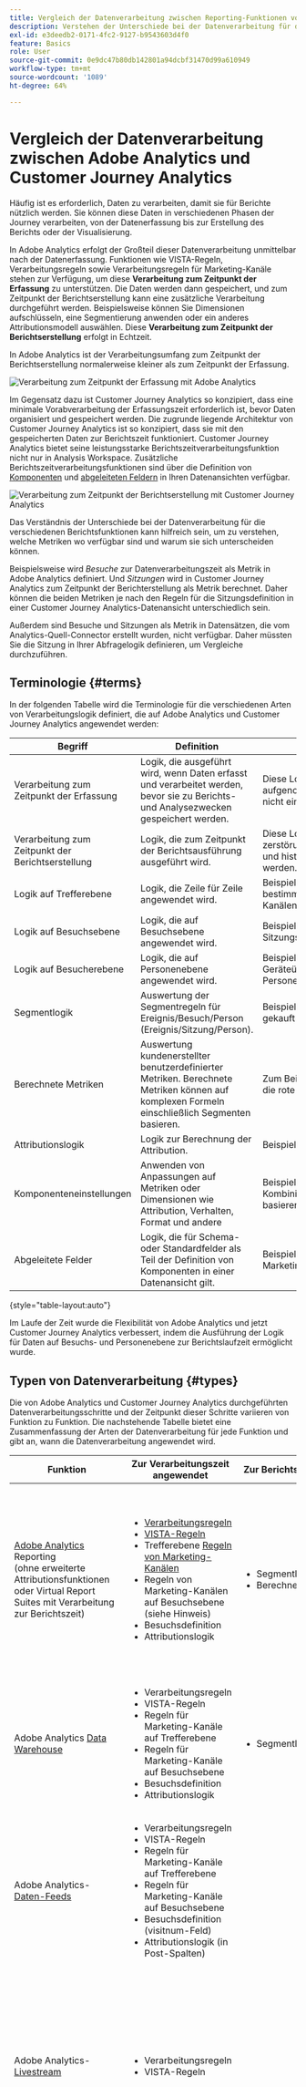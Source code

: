 ```yaml
---
title: Vergleich der Datenverarbeitung zwischen Reporting-Funktionen von Adobe Analytics und Customer Journey Analytics
description: Verstehen der Unterschiede bei der Datenverarbeitung für die verschiedenen Reporting-Funktionen
exl-id: e3deedb2-0171-4fc2-9127-b9543603d4f0
feature: Basics
role: User
source-git-commit: 0e9dc47b80db142801a94dcbf31470d99a610949
workflow-type: tm+mt
source-wordcount: '1089'
ht-degree: 64%

---
```


# Vergleich der Datenverarbeitung zwischen Adobe Analytics und Customer Journey Analytics

Häufig ist es erforderlich, Daten zu verarbeiten, damit sie für Berichte nützlich werden. Sie können diese Daten in verschiedenen Phasen der Journey verarbeiten, von der Datenerfassung bis zur Erstellung des Berichts oder der Visualisierung.

In Adobe Analytics erfolgt der Großteil dieser Datenverarbeitung unmittelbar nach der Datenerfassung. Funktionen wie VISTA-Regeln, Verarbeitungsregeln sowie Verarbeitungsregeln für Marketing-Kanäle stehen zur Verfügung, um diese **Verarbeitung zum Zeitpunkt der Erfassung** zu unterstützen.
Die Daten werden dann gespeichert, und zum Zeitpunkt der Berichtserstellung kann eine zusätzliche Verarbeitung durchgeführt werden. Beispielsweise können Sie Dimensionen aufschlüsseln, eine Segmentierung anwenden oder ein anderes Attributionsmodell auswählen. Diese **Verarbeitung zum Zeitpunkt der Berichtserstellung** erfolgt in Echtzeit.

In Adobe Analytics ist der Verarbeitungsumfang zum Zeitpunkt der Berichtserstellung normalerweise kleiner als zum Zeitpunkt der Erfassung.

![Verarbeitung zum Zeitpunkt der Erfassung mit Adobe Analytics](../assets/aa-processing.png)

Im Gegensatz dazu ist Customer Journey Analytics so konzipiert, dass eine minimale Vorabverarbeitung der Erfassungszeit erforderlich ist, bevor Daten organisiert und gespeichert werden. Die zugrunde liegende Architektur von Customer Journey Analytics ist so konzipiert, dass sie mit den gespeicherten Daten zur Berichtszeit funktioniert. Customer Journey Analytics bietet seine leistungsstarke Berichtszeitverarbeitungsfunktion nicht nur in Analysis Workspace. Zusätzliche Berichtszeitverarbeitungsfunktionen sind über die Definition von [Komponenten](/help/data-views/component-settings/overview.md) und [abgeleiteten Feldern](/help/data-views/derived-fields/derived-fields.md) in Ihren Datenansichten verfügbar.

![Verarbeitung zum Zeitpunkt der Berichtserstellung mit Customer Journey Analytics](../assets/cja-processing.png)

Das Verständnis der Unterschiede bei der Datenverarbeitung für die verschiedenen Berichtsfunktionen kann hilfreich sein, um zu verstehen, welche Metriken wo verfügbar sind und warum sie sich unterscheiden können.

Beispielsweise wird *Besuche* zur Datenverarbeitungszeit als Metrik in Adobe Analytics definiert. Und *Sitzungen* wird in Customer Journey Analytics zum Zeitpunkt der Berichterstellung als Metrik berechnet. Daher können die beiden Metriken je nach den Regeln für die Sitzungsdefinition in einer Customer Journey Analytics-Datenansicht unterschiedlich sein.

Außerdem sind Besuche und Sitzungen als Metrik in Datensätzen, die vom Analytics-Quell-Connector erstellt wurden, nicht verfügbar. Daher müssten Sie die Sitzung in Ihrer Abfragelogik definieren, um Vergleiche durchzuführen.

## Terminologie {#terms}

In der folgenden Tabelle wird die Terminologie für die verschiedenen Arten von Verarbeitungslogik definiert, die auf Adobe Analytics und Customer Journey Analytics angewendet werden:

| Begriff | Definition | Hinweise |
| --- | --- | --- |
| Verarbeitung zum Zeitpunkt der Erfassung | Logik, die ausgeführt wird, wenn Daten erfasst und verarbeitet werden, bevor sie zu Berichts- und Analysezwecken gespeichert werden. | Diese Logik wird in historische Daten aufgenommen und kann im Allgemeinen nicht einfach geändert werden. |
| Verarbeitung zum Zeitpunkt der Berichtserstellung | Logik, die zum Zeitpunkt der Berichtsausführung ausgeführt wird. | Diese Logik kann zur Berichtslaufzeit auf zerstörungsfreie Weise auf zukünftige und historische Daten angewendet werden. |
| Logik auf Trefferebene | Logik, die Zeile für Zeile angewendet wird. | Beispiele: Verarbeitungsregeln, VISTA, bestimmte Regeln von Marketing-Kanälen. |
| Logik auf Besuchsebene | Logik, die auf Besuchsebene angewendet wird. | Beispiele: Besuchs- und Sitzungsdefinition. |
| Logik auf Besucherebene | Logik, die auf Personenebene angewendet wird. | Beispiel: Geräteübergreifende/kanalübergreifende Personenzuordnung. |
| Segmentlogik | Auswertung der Segmentregeln für Ereignis/Besuch/Person (Ereignis/Sitzung/Person). | Beispiel: Personen, die rote Schuhe gekauft haben. |
| Berechnete Metriken | Auswertung kundenerstellter benutzerdefinierter Metriken. Berechnete Metriken können auf komplexen Formeln einschließlich Segmenten basieren. | Zum Beispiel die Anzahl der Personen, die rote Schuhe gekauft haben. |
| Attributionslogik | Logik zur Berechnung der Attribution. | Beispiel: eVar-Persistenz. |
| Komponenteneinstellungen | Anwenden von Anpassungen auf Metriken oder Dimensionen wie Attribution, Verhalten, Format und andere | Beispiel: Wert-Bucketing zum Kombinieren numerischer Werte basierend auf einem Bereich |
| Abgeleitete Felder | Logik, die für Schema- oder Standardfelder als Teil der Definition von Komponenten in einer Datenansicht gilt. | Beispiel: Erstellen einer neuen Marketing-Kanal-Dimension |

{style="table-layout:auto"}

Im Laufe der Zeit wurde die Flexibilität von Adobe Analytics und jetzt Customer Journey Analytics verbessert, indem die Ausführung der Logik für Daten auf Besuchs- und Personenebene zur Berichtslaufzeit ermöglicht wurde.

## Typen von Datenverarbeitung {#types}

Die von Adobe Analytics und Customer Journey Analytics durchgeführten Datenverarbeitungsschritte und der Zeitpunkt dieser Schritte variieren von Funktion zu Funktion. Die nachstehende Tabelle bietet eine Zusammenfassung der Arten der Datenverarbeitung für jede Funktion und gibt an, wann die Datenverarbeitung angewendet wird.

| Funktion | Zur Verarbeitungszeit angewendet | Zur Berichtszeit angewendet | Nicht verfügbar | Hinweise |
| --- | --- | --- | --- | --- |
| [Adobe Analytics](https://experienceleague.adobe.com/de/docs/analytics) Reporting<br/>(ohne erweiterte Attributionsfunktionen oder Virtual Report Suites mit Verarbeitung zur Berichtszeit) | <ul><li>[Verarbeitungsregeln](https://experienceleague.adobe.com/en/docs/analytics/admin/admin-tools/manage-report-suites/edit-report-suite/report-suite-general/c-processing-rules/processing-rules)</li><li>[VISTA-Regeln](https://experienceleague.adobe.com/en/docs/analytics/technotes/terms)</li><li>Trefferebene [Regeln von Marketing-Kanälen](https://experienceleague.adobe.com/en/docs/analytics/admin/admin-tools/manage-report-suites/edit-report-suite/marketing-channels/c-rules)</li><li>Regeln von Marketing-Kanälen auf Besuchsebene (siehe Hinweis)</li><li>Besuchsdefinition</li><li>Attributionslogik</li></ul> | <ul><li>Segmentlogik</li><li>Berechnete Metriken</li></ul> | <ul><li>Cross-Device Analytics (siehe Hinweis)</li></ul> | <ul><li>Geräteübergreifende Analysen erfordern die Verwendung von Virtual Report Suites mit Berichtszeitverarbeitung.</li><li>Die „Regeln für Marketing-Kanäle auf Besuchsebene“ umfassen Folgendes: **Ist erste Seite des Besuchs**, **Last Touch-Kanal überschreiben** und **Marketing-Kanalgültigkeit**. (Siehe die [Dokumentation](https://experienceleague.adobe.com/de/docs/analytics-platform/using/cja-usecases/aa-data/marketing-channels).)</li></ul> |
| Adobe Analytics [Data Warehouse](https://experienceleague.adobe.com/de/docs/analytics/export/data-warehouse/data-warehouse) | <ul><li>Verarbeitungsregeln</li><li>VISTA-Regeln</li><li>Regeln für Marketing-Kanäle auf Trefferebene</li><li>Regeln für Marketing-Kanäle auf Besuchsebene</li><li>Besuchsdefinition</li><li>Attributionslogik</li></ul> | <ul><li>Segmentlogik</li></ul> | <ul><li>Berechnete Metriken</li><li>Cross-Device Analytics</li></ul> |     |
| Adobe Analytics-[Daten-Feeds](https://experienceleague.adobe.com/de/docs/analytics/export/analytics-data-feed/data-feed-overview) | <ul><li>Verarbeitungsregeln</li><li>VISTA-Regeln</li><li>Regeln für Marketing-Kanäle auf Trefferebene</li><li>Regeln für Marketing-Kanäle auf Besuchsebene</li><li>Besuchsdefinition (visitnum-Feld)</li><li>Attributionslogik (in Post-Spalten)</li></ul> |   | <ul><li>Segmentlogik</li><li>Berechnete Metriken</li><li>Cross-Device Analytics</li></ul> | <ul><li>ID-Zuordnungen für bestimmte Spalten, die mit Marketing-Kanälen in Daten-Feeds in Verbindung stehen, sind nicht in den Daten-Feeds enthalten. (Siehe [Daten-Feed-Dokumentation](https://experienceleague.adobe.com/en/docs/analytics/export/analytics-data-feed/data-feed-contents/datafeeds-reference).)</li></ul> |
| Adobe Analytics-[Livestream](https://github.com/AdobeDocs/analytics-1.4-apis/blob/master/docs/live-stream-api/getting_started.md) | <ul><li> Verarbeitungsregeln</li><li>VISTA-Regeln</li><ul> |   | <ul><li>Regeln für Marketing-Kanäle auf Trefferebene</li><li>Regeln für Marketing-Kanäle auf Besuchsebene</li><li>Besuchslogik</li><li>Attributionslogik</li><li>Segmentlogik</li><li>Berechnete Metriken</li><li>Cross-Device Analytics</li></ul> |  |
| Adobe Analytics [Erweiterte Attributionsfunktionen](https://experienceleague.adobe.com/en/docs/analytics/analyze/analysis-workspace/attribution/overview) | <ul><li>Verarbeitungsregeln</li><li>VISTA-Regeln</li><li>Besuchsdefinition (siehe Hinweis)</li><li>Cross-Device Analytics (siehe Hinweis)</li></ul> | <ul><li>Regeln für Marketing-Kanäle auf Trefferebene (siehe Hinweis)</li><li>Regeln für Marketing-Kanäle auf Besuchsebene (siehe Hinweis) Attributionslogik</li><li>Segmentlogik</li><li>Berechnete Metriken</li></ul> |  | <ul><li>Geräteübergreifende Analysen erfordern die Verwendung von Virtual Report Suites mit Berichtszeitverarbeitung.</li><li>Erweiterte Attributionsfunktionen in Core Analytics verwenden Marketing-Kanäle, die vollständig zur Berichtszeit abgeleitet wurden (d. h. abgeleitete Mittelwerte).</li><li>Erweiterte Attributionsfunktionen verwenden eine Besuchsdefinition für Verarbeitungszeiten, es sei denn, sie wird in einer Virtual Report Suite mit Berichtszeitverarbeitung verwendet.</li></ul> |
| Virtual Report Suites von Adobe Analytics mit [Berichtszeitverarbeitung](https://experienceleague.adobe.com/de/docs/analytics/components/virtual-report-suites/vrs-report-time-processing) | <ul><li>Verarbeitungsregeln</li><li>VISTA-Regeln</li><li>[Cross-Device Analytics](https://experienceleague.adobe.com/en/docs/analytics/components/cda/overview)</li></ul> | <ul><li>Besuchsdefinition</li><li>Attributionslogik</li><li>Segmentlogik</li><li>Berechnete Metriken</li><li>Andere Einstellungen der Berichtszeitverarbeitung für Virtual Report Suites</li></ul> | <ul><li>Regeln für Marketing-Kanäle auf Trefferebene</li><li>Regeln für Marketing-Kanäle auf Besuchsebene</li></ul> | <ul><li>Siehe die [Dokumentation](https://experienceleague.adobe.com/de/docs/analytics/components/virtual-report-suites/vrs-report-time-processing) zur Berichtszeitverarbeitung für Virtual Report Suites. </li></ul> |
| [Analytics-Quell-Connector](https://experienceleague.adobe.com/de/docs/experience-platform/sources/connectors/adobe-applications/analytics)-basierter Datensatz im Adobe Experience Platform Data Lake | <ul><li>Verarbeitungsregeln</li><li>VISTA-Regeln</li><li>Regeln für Marketing-Kanäle auf Trefferebene</li><li>Feldbasierte Zuordnung (siehe Hinweis)</li></ul> |   | <ul><li>[Regeln für Marketing-Kanäle auf Besuchsebene](https://experienceleague.adobe.com/de/docs/analytics-platform/using/cja-usecases/aa-data/marketing-channels)</li><li>Besuchslogik</li><li>Attributionslogik</li><li>Segmentlogik</li></ul> | <ul><li>Eigene Segmentlogik und berechnete Metriken anwenden</li><li>Bei der feldbasierten Zuordnung wird zusätzlich zu dem vom Analytics-Quell-Connector erstellten Datensatz ein separater zugeordneter Datensatz erstellt.</li></ul> |
| Reporting in [Customer Journey Analytics](https://experienceleague.adobe.com/de/docs/analytics-platform/using/cja-landing) | <ul><li>Implementiert als Teil der Adobe Experience Platform-Datenerfassung</li></ul> | <ul><li>Sitzungsdefinition</li><li>[Datenansichtseinstellungen](https://experienceleague.adobe.com/de/docs/analytics-platform/using/cja-dataviews/data-views)<li>Attributionslogik</li><li>Berechnete Metriken</li><li>Segmentlogik</li></ul> | <ul><li>Regeln für Marketing-Kanäle auf Besuchsebene</li></ul> | <ul><li>Verwenden Sie zusammengefügte Datensätze, um die Cross-Channel-Analyse zu nutzen.</li></ul> |

{style="table-layout:auto"}
